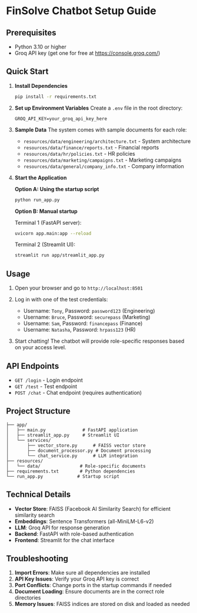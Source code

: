 # FinSolve Chatbot Setup Guide

## Prerequisites
- Python 3.10 or higher
- Groq API key (get one for free at https://console.groq.com/)

## Quick Start

1. **Install Dependencies**
   ```bash
   pip install -r requirements.txt
   ```

2. **Set up Environment Variables**
   Create a `.env` file in the root directory:
   ```
   GROQ_API_KEY=your_groq_api_key_here
   ```

3. **Sample Data**
   The system comes with sample documents for each role:
   - `resources/data/engineering/architecture.txt` - System architecture
   - `resources/data/finance/reports.txt` - Financial reports
   - `resources/data/hr/policies.txt` - HR policies
   - `resources/data/marketing/campaigns.txt` - Marketing campaigns
   - `resources/data/general/company_info.txt` - Company information

4. **Start the Application**

   **Option A: Using the startup script**
   ```bash
   python run_app.py
   ```

   **Option B: Manual startup**
   
   Terminal 1 (FastAPI server):
   ```bash
   uvicorn app.main:app --reload
   ```
   
   Terminal 2 (Streamlit UI):
   ```bash
   streamlit run app/streamlit_app.py
   ```

## Usage

1. Open your browser and go to `http://localhost:8501`
2. Log in with one of the test credentials:
   - Username: `Tony`, Password: `password123` (Engineering)
   - Username: `Bruce`, Password: `securepass` (Marketing)
   - Username: `Sam`, Password: `financepass` (Finance)
   - Username: `Natasha`, Password: `hrpass123` (HR)

3. Start chatting! The chatbot will provide role-specific responses based on your access level.

## API Endpoints

- `GET /login` - Login endpoint
- `GET /test` - Test endpoint
- `POST /chat` - Chat endpoint (requires authentication)

## Project Structure

```
├── app/
│   ├── main.py              # FastAPI application
│   ├── streamlit_app.py     # Streamlit UI
│   └── services/
│       ├── vector_store.py      # FAISS vector store
│       ├── document_processor.py # Document processing
│       └── chat_service.py      # LLM integration
├── resources/
│   └── data/               # Role-specific documents
├── requirements.txt        # Python dependencies
└── run_app.py             # Startup script
```

## Technical Details

- **Vector Store**: FAISS (Facebook AI Similarity Search) for efficient similarity search
- **Embeddings**: Sentence Transformers (all-MiniLM-L6-v2)
- **LLM**: Groq API for response generation
- **Backend**: FastAPI with role-based authentication
- **Frontend**: Streamlit for the chat interface

## Troubleshooting

1. **Import Errors**: Make sure all dependencies are installed
2. **API Key Issues**: Verify your Groq API key is correct
3. **Port Conflicts**: Change ports in the startup commands if needed
4. **Document Loading**: Ensure documents are in the correct role directories
5. **Memory Issues**: FAISS indices are stored on disk and loaded as needed 
